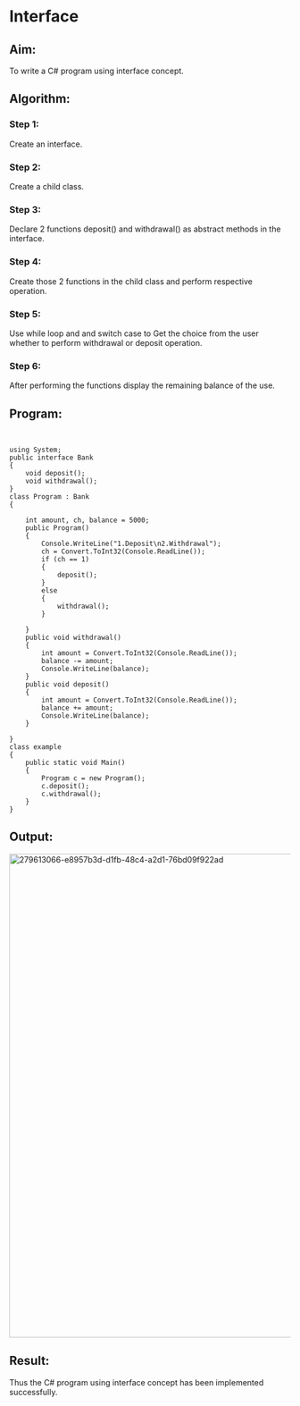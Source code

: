 # Interface

## Aim:
To write a C# program using interface concept.

## Algorithm:
### Step 1: 
Create an interface.
### Step 2: 
Create a child class.
### Step 3: 
Declare 2 functions deposit() and withdrawal() as abstract methods in the interface.
### Step 4: 
Create those 2 functions in the child class and perform respective operation.
### Step 5: 
Use while loop and and switch case to Get the choice from the user whether to perform withdrawal or deposit operation.
### Step 6: 
After performing the functions display the remaining balance of the use.

## Program:
```


using System;
public interface Bank
{
    void deposit();
    void withdrawal();
}
class Program : Bank
{

    int amount, ch, balance = 5000;
    public Program()
    {
        Console.WriteLine("1.Deposit\n2.Withdrawal");
        ch = Convert.ToInt32(Console.ReadLine());
        if (ch == 1)
        {
            deposit();
        }
        else
        {
            withdrawal();
        }

    }
    public void withdrawal()
    {
        int amount = Convert.ToInt32(Console.ReadLine());
        balance -= amount;
        Console.WriteLine(balance);
    }
    public void deposit()
    {
        int amount = Convert.ToInt32(Console.ReadLine());
        balance += amount;
        Console.WriteLine(balance);
    }

}
class example
{
    public static void Main()
    {
        Program c = new Program();
        c.deposit();
        c.withdrawal();
    }
}
```

## Output:
<img width="866" alt="279613066-e8957b3d-d1fb-48c4-a2d1-76bd09f922ad" src="https://github.com/Naveenvetrivel/Interface/assets/94165322/6c276da2-f71f-4405-891f-65c9f0add589">


## Result:
Thus the C# program using interface concept has been implemented successfully.
